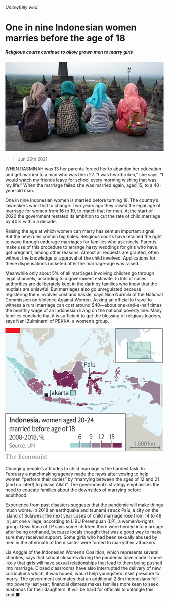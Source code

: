 ###### Unlawfully wed

# One in nine Indonesian women marries before the age of 18 

##### Religious courts continue to allow grown men to marry girls 

![image](images/20210626_asp504.jpg) 

> Jun 26th 2021 

WHEN RASMINAH was 13 her parents forced her to abandon her education and get married to a man who was then 27. “I was heartbroken,” she says. “I would watch my friends leave for school every morning wishing that was my life.” When the marriage failed she was married again, aged 15, to a 40-year-old man.

One in nine Indonesian women is married before turning 18. The country’s lawmakers want that to change. Two years ago they raised the legal age of marriage for women from 16 to 19, to match that for men. At the start of 2020 the government restated its ambition to cut the rate of child marriage by 40% within a decade.


Raising the age at which women can marry has sent an important signal. But the new rules contain big holes. Religious courts have retained the right to wave through underage marriages for families who ask nicely. Parents make use of this procedure to arrange hasty weddings for girls who have got pregnant, among other reasons. Almost all requests are granted, often without the knowledge or approval of the child involved. Applications for these dispensations rocketed after the marriage-age was raised.

Meanwhile only about 5% of all marriages involving children go through legal channels, according to a government estimate. In lots of cases authorities are deliberately kept in the dark by families who know that the nuptials are unlawful. But marriages also go unregulated because registering them involves cost and hassle, says Nina Nurmila of the National Commission on Violence Against Women. Asking an official to travel to witness a rural marriage can cost around $40—about one-and-a-half times the monthly wage of an Indonesian living on the national poverty line. Many families conclude that it is sufficient to get the blessing of religious leaders, says Nani Zulminarni of PEKKA, a women’s group.

![image](images/20210626_ASM934.png) 


Changing people’s attitudes to child marriage is the hardest task. In February a matchmaking agency made the news after vowing to help women “perform their duties” by “marrying between the ages of 12 and 21 (and no later!) to please Allah”. The government’s strategy emphasises the need to educate families about the downsides of marrying before adulthood.

Experience from past disasters suggests that the pandemic will make things much worse. In 2018 an earthquake and tsunami struck Palu, a city on the island of Sulawesi; the next year cases of child marriage rose from 14 to 48 in just one village, according to LIBU Perempuan (LP), a women’s-rights group. Dewi Rana of LP says some children there were herded into marriage after being orphaned, because locals thought that was a good way to make sure they received support. Some girls who had been sexually abused by men in the aftermath of the disaster were forced to marry their attackers.

Lia Anggie of the Indonesian Women’s Coalition, which represents several charities, says that school closures during the pandemic have made it more likely that girls will have sexual relationships that lead to them being pushed into marriage. Closed classrooms have also interrupted the delivery of new curriculums which, it was hoped, would help youngsters resist pressure to marry. The government estimates that an additional 2.8m Indonesians fell into poverty last year; financial distress makes families more keen to seek husbands for their daughters. It will be hard for officials to untangle this knot.■

